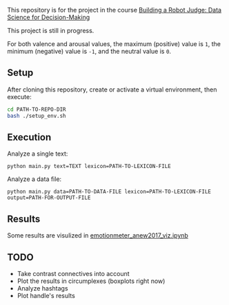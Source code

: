 This repository is for the project in the course [Building a Robot Judge: Data Science for Decision-Making](http://www.vvz.ethz.ch/lerneinheitPre.do?semkez=2021W&lerneinheitId=146397&lang=en)

This project is still in progress.

For both valence and arousal values, the maximum (positive) value is ```1```, the minimum (negative) value is ```-1```, and the neutral value is ```0```.

## Setup
After cloning this repository, create or activate a virtual environment, then execute:
```bash
cd PATH-TO-REPO-DIR
bash ./setup_env.sh
```

## Execution
Analyze a single text:
```python3
python main.py text=TEXT lexicon=PATH-TO-LEXICON-FILE
```

Analyze a data file:
```python3
python main.py data=PATH-TO-DATA-FILE lexicon=PATH-TO-LEXICON-FILE output=PATH-FOR-OUTPUT-FILE
```

## Results
Some results are visulized in [emotionmeter_anew2017_viz.ipynb](src/emotionmeter_VAD_viz.ipynb)

## TODO
- Take contrast connectives into account
- Plot the results in circumplexes (boxplots right now)
- Analyze hashtags
- Plot handle's results
